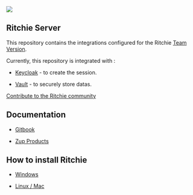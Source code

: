 <img class="special-img-class" src="/docs/img/ritchie-banner.png" />

## Ritchie Server

This repository contains the integrations configured for the Ritchie [Team Version](https://docs.ritchiecli.io/v/doc-english/arquitetura-do-sistema/versao-team).

Currently, this repository is integrated with :

- [Keycloak](https://www.keycloak.org/) - to create the session.

- [Vault](https://www.vaultproject.io/) - to securely store datas.

[Contribute to the Ritchie community](https://github.com/ZupIT/ritchie-server/blob/master/CONTRIBUTING.md)


## Documentation

- [Gitbook](https://docs.ritchiecli.io)

- [Zup Products](https://www.zup.com.br/en/about) 


## How to install Ritchie

- [Windows](https://docs.ritchiecli.io/v/doc-english/primeiros-passos/instalacao-do-ritchie/windows)

- [Linux / Mac](https://docs.ritchiecli.io/v/doc-english/primeiros-passos/instalacao-do-ritchie/linux-mac)


